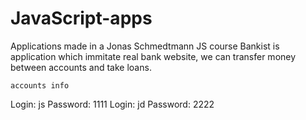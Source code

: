 # JavaScript-apps
Applications made in a Jonas Schmedtmann JS course
Bankist is application which immitate real bank website, we can transfer money between accounts and take loans.
  
    accounts info
Login: js Password: 1111
Login: jd Password: 2222
